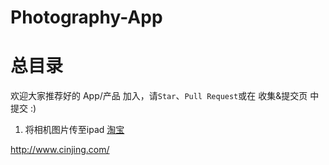 Photography-App
===============

总目录
===============

欢迎大家推荐好的 App/产品 加入，请`Star`、`Pull Request`或在 收集&提交页 中提交 :)


1. 将相机图片传至ipad
   [淘宝](http://item.taobao.com/item.htm?id=16315927213)
   


http://www.cinjing.com/
